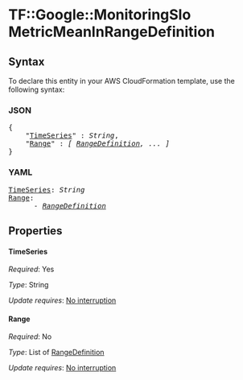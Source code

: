 # TF::Google::MonitoringSlo MetricMeanInRangeDefinition

## Syntax

To declare this entity in your AWS CloudFormation template, use the following syntax:

### JSON

<pre>
{
    "<a href="#timeseries" title="TimeSeries">TimeSeries</a>" : <i>String</i>,
    "<a href="#range" title="Range">Range</a>" : <i>[ <a href="rangedefinition.md">RangeDefinition</a>, ... ]</i>
}
</pre>

### YAML

<pre>
<a href="#timeseries" title="TimeSeries">TimeSeries</a>: <i>String</i>
<a href="#range" title="Range">Range</a>: <i>
      - <a href="rangedefinition.md">RangeDefinition</a></i>
</pre>

## Properties

#### TimeSeries

_Required_: Yes

_Type_: String

_Update requires_: [No interruption](https://docs.aws.amazon.com/AWSCloudFormation/latest/UserGuide/using-cfn-updating-stacks-update-behaviors.html#update-no-interrupt)

#### Range

_Required_: No

_Type_: List of <a href="rangedefinition.md">RangeDefinition</a>

_Update requires_: [No interruption](https://docs.aws.amazon.com/AWSCloudFormation/latest/UserGuide/using-cfn-updating-stacks-update-behaviors.html#update-no-interrupt)

